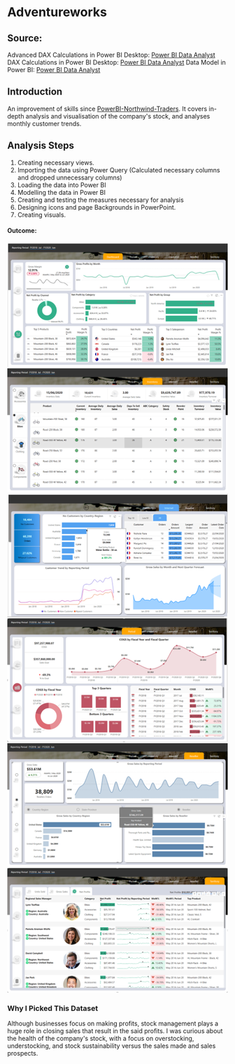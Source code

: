# Adventureworks
## Source:
Advanced DAX Calculations in Power BI Desktop: [Power BI Data Analyst](https://microsoftlearning.github.io/PL-300-Microsoft-Power-BI-Data-Analyst/Instructions/Labs/05-create-dax-calculations-in-power-bi-desktop-advanced.html)
DAX Calculations in Power BI Desktop: [Power BI Data Analyst](https://microsoftlearning.github.io/PL-300-Microsoft-Power-BI-Data-Analyst/Instructions/Labs/04-create-dax-calculations-in-power-bi-desktop.html)
Data Model in Power BI: [Power BI Data Analyst](https://microsoftlearning.github.io/PL-300-Microsoft-Power-BI-Data-Analyst/Instructions/Labs/03-configure-data-model-in-power-bi-desktop.html)
## Introduction
An improvement of skills since [PowerBI-Northwind-Traders](https://github.com/felixocham/PowerBI-Northwind-Traders/edit/master/README.md).
It covers in-depth analysis and visualisation of the company's stock, and analyses monthly customer trends.
## Analysis Steps
1. Creating necessary views.
2. Importing the data using Power Query (Calculated necessary columns and dropped unnecessary columns)
3. Loading the data into Power BI
4. Modelling the data in Power BI
5. Creating and testing the measures necessary for analysis
6. Designing icons and page Backgrounds in PowerPoint.
7. Creating visuals.
#### Outcome:
![Dashboard.](Screenshots/Dashboard.png)
![Stock](Screenshots/Inventory_00.png)
![Customers](Screenshots/Customers_01.png)
![Period](Screenshots/Period_01.png)
![Reseller](Screenshots/Reseller_01.png)
![Territory](Screenshots/Territory_01.png)
### Why I Picked This Dataset
Although businesses focus on making profits, stock management plays a huge role in closing sales that result in the said profits.
I was curious about the health of the company's stock, with a focus on overstocking, understocking, and stock sustainability versus the sales made and sales prospects.
